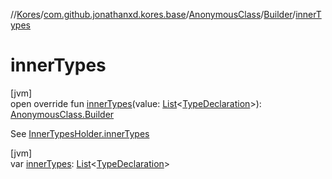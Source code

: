 //[Kores](../../../../index.md)/[com.github.jonathanxd.kores.base](../../index.md)/[AnonymousClass](../index.md)/[Builder](index.md)/[innerTypes](inner-types.md)

# innerTypes

[jvm]\
open override fun [innerTypes](inner-types.md)(value: [List](https://kotlinlang.org/api/latest/jvm/stdlib/kotlin.collections/-list/index.html)<[TypeDeclaration](../../-type-declaration/index.md)>): [AnonymousClass.Builder](index.md)

See [InnerTypesHolder.innerTypes](../../-inner-types-holder/inner-types.md)

[jvm]\
var [innerTypes](inner-types.md): [List](https://kotlinlang.org/api/latest/jvm/stdlib/kotlin.collections/-list/index.html)<[TypeDeclaration](../../-type-declaration/index.md)>
